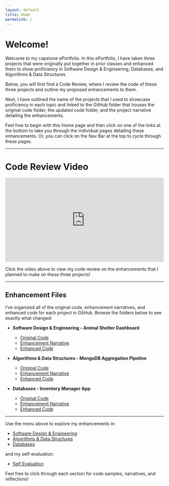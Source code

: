 ```yaml
---
layout: default
title: Home
permalink: /
---
```


# Welcome!

Welcome to my capstone ePortfolio. In this ePortfolio, I have taken three projects that were originally put together in prior classes and enhanced them to show proficiency in Software Design & Engineering, Databases, and Algorithms & Data Structures.

Below, you will first find a Code Review, where I review the code of these three projects and outline my proposed enhancements to them.

Next, I have outlined the name of the projects that I used to showcase proficiency in each topic and linked to the GitHub folder that houses the original code folder, the updated code folder, and the project narrative detailing the enhancements.

Feel free to begin with this Home page and then click on one of the links at the bottom to take you through the individual pages detailing these enhancements. Or, you can click on the Nav Bar at the top to cycle through these pages.

---

# Code Review Video

<div style="padding:52.73% 0 0 0;position:relative;">
  <iframe 
    src="https://player.vimeo.com/video/1095197005?h=6dfde52980&amp;badge=0&amp;autopause=0&amp;player_id=0&amp;app_id=58479" 
    frameborder="0" 
    allow="autoplay; fullscreen; picture-in-picture; clipboard-write; encrypted-media; web-share" 
    style="position:absolute;top:0;left:0;width:100%;height:100%;" 
    title="CS499 Code Review Module Two">
  </iframe>
</div>
<script src="https://player.vimeo.com/api/player.js"></script>

Click the video above to view my code review on the enhancements that I planned to make on these three projects!

---

## Enhancement Files

I’ve organized all of the original code, enhancement narratives, and enhanced code for each project in GitHub. Browse the folders below to see exactly what changed:

- **Software Design & Engineering - Animal Shelter Dashboard**  
  - [Original Code](https://github.com/jhatz222/jhatz222.github.io/tree/main/enhancement-files/Animal%20Shelter%20Dashboard/Original%20Code)  
  - [Enhancement Narrative](https://github.com/jhatz222/jhatz222.github.io/tree/main/enhancement-files/Animal%20Shelter%20Dashboard/Enhancement%20Narrative)  
  - [Enhanced Code](https://github.com/jhatz222/jhatz222.github.io/tree/main/enhancement-files/Animal%20Shelter%20Dashboard/Enhanced%20Code)

- **Algorithms & Data Structures - MongoDB Aggregation Pipeline**  
  - [Original Code](https://github.com/jhatz222/jhatz222.github.io/tree/main/enhancement-files/MongoDB%20Aggregation%20Pipeline/Original%20Code)  
  - [Enhancement Narrative](https://github.com/jhatz222/jhatz222.github.io/tree/main/enhancement-files/MongoDB%20Aggregation%20Pipeline/Enhancement%20Narrative)  
  - [Enhanced Code](https://github.com/jhatz222/jhatz222.github.io/tree/main/enhancement-files/MongoDB%20Aggregation%20Pipeline/Enhanced%20Code)

- **Databases - Inventory Manager App**  
  - [Original Code](https://github.com/jhatz222/jhatz222.github.io/tree/main/enhancement-files/Inventory%20Manager%20App/Original%20Code)  
  - [Enhancement Narrative](https://github.com/jhatz222/jhatz222.github.io/tree/main/enhancement-files/Inventory%20Manager%20App/Enhancement%20Narrative)  
  - [Enhanced Code](https://github.com/jhatz222/jhatz222.github.io/tree/main/enhancement-files/Inventory%20Manager%20App/Enhanced%20Code)

---


Use the menu above to explore my enhancements in:

- [Software Design & Engineering](/software-design)
- [Algorithms & Data Structures](/algorithms-data-structures)
- [Databases](/databases)

and my self-evaluation:

- [Self Evaluation](/self-evaluation)

Feel free to click through each section for code samples, narratives, and reflections!
